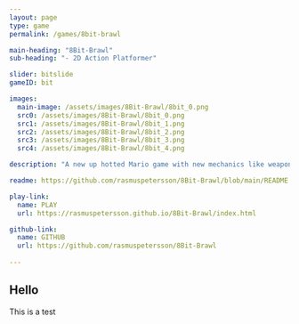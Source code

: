 ```yaml
---
layout: page
type: game
permalink: /games/8bit-brawl

main-heading: "8Bit-Brawl"
sub-heading: "- 2D Action Platformer"

slider: bitslide
gameID: bit

images:
  main-image: /assets/images/8Bit-Brawl/8bit_0.png
  src0: /assets/images/8Bit-Brawl/8bit_0.png
  src1: /assets/images/8Bit-Brawl/8bit_1.png
  src2: /assets/images/8Bit-Brawl/8bit_2.png
  src3: /assets/images/8Bit-Brawl/8bit_3.png
  src4: /assets/images/8Bit-Brawl/8bit_4.png

description: "A new up hotted Mario game with new mechanics like weapons and wacky cool abilities."

readme: https://github.com/rasmuspetersson/8Bit-Brawl/blob/main/README.md#Controls

play-link:
  name: PLAY
  url: https://rasmuspetersson.github.io/8Bit-Brawl/index.html

github-link:
  name: GITHUB
  url: https://github.com/rasmuspetersson/8Bit-Brawl
  
---
```

## Hello
This is a test